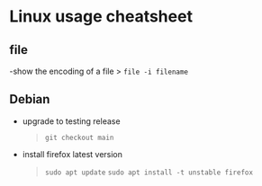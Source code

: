 #   Linux usage cheatsheet    #
##  file  ##
-show the encoding of a file
    > `file -i filename`

##  Debian  ##
-   upgrade to testing release
    >   `git checkout main`

-   install firefox latest version
    >   `sudo apt update`
    >   `sudo apt install -t unstable firefox`
